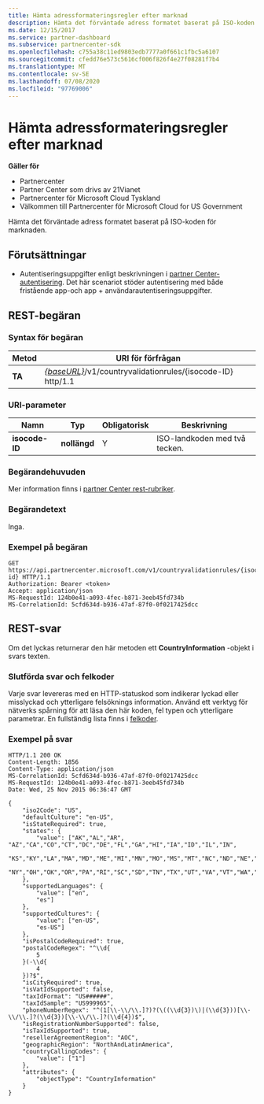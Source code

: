 ```yaml
---
title: Hämta adressformateringsregler efter marknad
description: Hämta det förväntade adress formatet baserat på ISO-koden för marknaden.
ms.date: 12/15/2017
ms.service: partner-dashboard
ms.subservice: partnercenter-sdk
ms.openlocfilehash: c755a38c11ed9803edb7777a0f661c1fbc5a6107
ms.sourcegitcommit: cfedd76e573c5616cf006f826f4e27f08281f7b4
ms.translationtype: MT
ms.contentlocale: sv-SE
ms.lasthandoff: 07/08/2020
ms.locfileid: "97769006"
---
```

# <a name="get-address-formatting-rules-by-market"></a>Hämta adressformateringsregler efter marknad

**Gäller för**

- Partnercenter
- Partner Center som drivs av 21Vianet
- Partnercenter för Microsoft Cloud Tyskland
- Välkommen till Partnercenter för Microsoft Cloud for US Government

Hämta det förväntade adress formatet baserat på ISO-koden för marknaden.

## <a name="prerequisites"></a>Förutsättningar

- Autentiseringsuppgifter enligt beskrivningen i [partner Center-autentisering](partner-center-authentication.md). Det här scenariot stöder autentisering med både fristående app-och app + användarautentiseringsuppgifter.

## <a name="rest-request"></a>REST-begäran

### <a name="request-syntax"></a>Syntax för begäran

| Metod  | URI för förfrågan                                                                                 |
|---------|---------------------------------------------------------------------------------------------|
| **TA** | [*{baseURL}*](partner-center-rest-urls.md)/v1/countryvalidationrules/{isocode-ID} http/1.1 |

### <a name="uri-parameter"></a>URI-parameter

| Namn           | Typ       | Obligatorisk | Beskrivning                         |
|----------------|------------|----------|-------------------------------------|
| **isocode-ID** | **nollängd** | Y        | ISO-landkoden med två tecken. |

### <a name="request-headers"></a>Begärandehuvuden

Mer information finns i [partner Center rest-rubriker](headers.md).

### <a name="request-body"></a>Begärandetext

Inga.

### <a name="request-example"></a>Exempel på begäran

```http
GET https://api.partnercenter.microsoft.com/v1/countryvalidationrules/{isocode-id} HTTP/1.1
Authorization: Bearer <token>
Accept: application/json
MS-RequestId: 124b0e41-a093-4fec-b871-3eeb45fd734b
MS-CorrelationId: 5cfd634d-b936-47af-87f0-0f0217425dcc
```

## <a name="rest-response"></a>REST-svar

Om det lyckas returnerar den här metoden ett **CountryInformation** -objekt i svars texten.

### <a name="response-success-and-error-codes"></a>Slutförda svar och felkoder

Varje svar levereras med en HTTP-statuskod som indikerar lyckad eller misslyckad och ytterligare felsöknings information. Använd ett verktyg för nätverks spårning för att läsa den här koden, fel typen och ytterligare parametrar. En fullständig lista finns i [felkoder](error-codes.md).

### <a name="response-example"></a>Exempel på svar

```http
HTTP/1.1 200 OK
Content-Length: 1856
Content-Type: application/json
MS-CorrelationId: 5cfd634d-b936-47af-87f0-0f0217425dcc
MS-RequestId: 124b0e41-a093-4fec-b871-3eeb45fd734b
Date: Wed, 25 Nov 2015 06:36:47 GMT

{
    "iso2Code": "US",
    "defaultCulture": "en-US",
    "isStateRequired": true,
    "states": {
        "value": ["AK","AL","AR", "AZ","CA","CO","CT","DC","DE","FL","GA","HI","IA","ID","IL","IN",
        "KS","KY","LA","MA","MD","ME","MI","MN","MO","MS","MT","NC","ND","NE","NH","NJ","NM","NV",
        "NY","OH","OK","OR","PA","RI","SC","SD","TN","TX","UT","VA","VT","WA","WI","WV","WY"]
    },
    "supportedLanguages": {
        "value": ["en",
        "es"]
    },
    "supportedCultures": {
        "value": ["en-US",
        "es-US"]
    },
    "isPostalCodeRequired": true,
    "postalCodeRegex": "^\\d{
        5
    }(-\\d{
        4
    })?$",
    "isCityRequired": true,
    "isVatIdSupported": false,
    "taxIdFormat": "US######",
    "taxIdSample": "US999965",
    "phoneNumberRegex": "^(1[\\-\\/\\.]?)?(\((\\d{3})\)|(\\d{3}))[\\-\\/\\.]?(\\d{3})[\\-\\/\\.]?(\\d{4})$",
    "isRegistrationNumberSupported": false,
    "isTaxIdSupported": true,
    "resellerAgreementRegion": "AOC",
    "geographicRegion": "NorthAndLatinAmerica",
    "countryCallingCodes": {
        "value": ["1"]
    },
    "attributes": {
        "objectType": "CountryInformation"
    }
}
```
